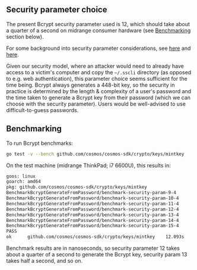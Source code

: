 Security parameter choice
-------------------------

The present Bcrypt security parameter used is 12, which should take about a quarter of a second on midrange consumer hardware (see [Benchmarking](#benchmarking) section below).

For some background into security parameter considerations, see [here](https://auth0.com/blog/hashing-in-action-understanding-bcrypt/) and [here](https://security.stackexchange.com/questions/3959/recommended-of-iterations-when-using-pkbdf2-sha256/3993#3993).

Given our security model, where an attacker would need to already have access to a victim's computer and copy the `~/.sscli` directory (as opposed to e.g. web authentication), this parameter choice seems sufficient for the time being. Bcrypt always generates a 448-bit key, so the security in practice is determined by the length & complexity of a user's password and the time taken to generate a Bcrypt key from their password (which we can choose with the security parameter). Users would be well-advised to use difficult-to-guess passwords.

Benchmarking
------------

To run Bcrypt benchmarks:

```bash
go test -v --bench github.com/cosmos/cosmos-sdk/crypto/keys/mintkey
```

On the test machine (midrange ThinkPad; i7 6600U), this results in:

```bash
goos: linux
goarch: amd64
pkg: github.com/cosmos/cosmos-sdk/crypto/keys/mintkey
BenchmarkBcryptGenerateFromPassword/benchmark-security-param-9-4         	      50	  34609268 ns/op
BenchmarkBcryptGenerateFromPassword/benchmark-security-param-10-4        	      20	  67874471 ns/op
BenchmarkBcryptGenerateFromPassword/benchmark-security-param-11-4        	      10	 135515404 ns/op
BenchmarkBcryptGenerateFromPassword/benchmark-security-param-12-4        	       5	 274824600 ns/op
BenchmarkBcryptGenerateFromPassword/benchmark-security-param-13-4        	       2	 547012903 ns/op
BenchmarkBcryptGenerateFromPassword/benchmark-security-param-14-4        	       1	1083685904 ns/op
BenchmarkBcryptGenerateFromPassword/benchmark-security-param-15-4        	       1	2183674041 ns/op
PASS
ok  	github.com/cosmos/cosmos-sdk/crypto/keys/mintkey	12.093s
```

Benchmark results are in nanoseconds, so security parameter 12 takes about a quarter of a second to generate the Bcrypt key, security param 13 takes half a second, and so on.
